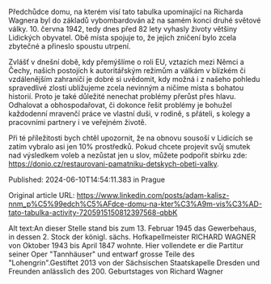 Předchůdce domu, na kterém visí tato tabulka upomínající na Richarda Wagnera byl do základů vybombardován až na samém konci druhé světové války. 10. června 1942, tedy dnes před 82 lety vyhasly životy většiny Lidických obyvatel. Obě místa spojuje to, že jejich zničení bylo zcela zbytečné a přineslo spoustu utrpení.


Zvlášť v dnešní době, kdy přemýšlíme o roli EU, vztazích mezi Němci a Čechy, našich postojích k autoritářským režimům a válkám v blízkém či vzdálenějším zahraničí je dobré si uvědomit, kdy možná i z našeho pohledu spravedlivé zlosti ubližujeme zcela nevinným a ničíme místa s bohatou historií. Proto je také důležité nenechat problémy přerůst přes hlavu. Odhalovat a obhospodařovat, či dokonce řešit problémy je bohužel každodenní mravenčí práce ve vlastní duši, v rodině, s přáteli, s kolegy a pracovními partnery i ve veřejném životě.


Při té příležitosti bych chtěl upozornit, že na obnovu sousoší v Lidicích se zatím vybralo asi jen 10% prostředků. Pokud chcete projevit svůj smutek nad výsledkem voleb a nezůstat jen u slov, můžete podpořit sbírku zde: https://donio.cz/restaurovani-pamatniku-detskych-obeti-valky.


Published: 2024-06-10T14:54:11.383 in Prague

Original article URL: https://www.linkedin.com/posts/adam-kalisz-nnm_p%C5%99edch%C5%AFdce-domu-na-kter%C3%A9m-vis%C3%AD-tato-tabulka-activity-7205915150812397568-qbbK

Alt text:An dieser Stelle stand bis zum 13. Februar 1945 das Gewerbehaus, in dessen 2. Stock der königl. sächs. Hofkapellmeister RICHARD WAGNER von Oktober 1943 bis April 1847 wohnte. Hier vollendete er die Partitur seiner Oper "Tannhäuser" und entwarf grosse Teile des "Lohengrin".Gestiftet 2013 von der Sächsischen Staatskapelle Dresden und Freunden anlässlich des 200. Geburtstages von Richard Wagner